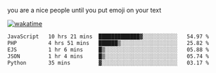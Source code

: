 you are a nice people until you put emoji on your text

[![wakatime](https://wakatime.com/badge/user/87646243-158a-4241-a3cb-668e1fa2dbb8.svg)](https://wakatime.com/@87646243-158a-4241-a3cb-668e1fa2dbb8)
<!--START_SECTION:waka-->

```txt
JavaScript   10 hrs 21 mins  █████████████▓░░░░░░░░░░░   54.97 %
PHP          4 hrs 51 mins   ██████▒░░░░░░░░░░░░░░░░░░   25.82 %
EJS          1 hr 6 mins     █▒░░░░░░░░░░░░░░░░░░░░░░░   05.88 %
JSON         1 hr 4 mins     █▒░░░░░░░░░░░░░░░░░░░░░░░   05.74 %
Python       35 mins         ▓░░░░░░░░░░░░░░░░░░░░░░░░   03.17 %
```

<!--END_SECTION:waka-->
